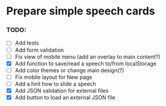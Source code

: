# Prepare simple speech cards

### TODO:

- [ ] Add tests
- [ ] Add form validation
- [ ] Fix view of mobile menu (add an overlay to main content?)
- [x] Add function to save/read a speech to/from localStorage
- [ ] Add color themes or change main design(?)
- [ ] Fix mobile layout for New page
- [ ] Add a hint how to slide a speech
- [x] Add JSON validation for external files
- [x] Add button to load an external JSON file
